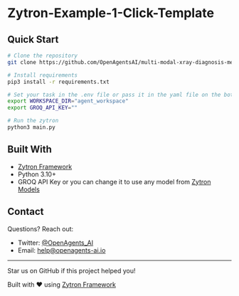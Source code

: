 
# Zytron-Example-1-Click-Template

## Quick Start

```bash
# Clone the repository
git clone https://github.com/OpenAgentsAI/multi-modal-xray-diagnosis-medical-zytron-template.git

# Install requirements
pip3 install -r requirements.txt

# Set your task in the .env file or pass it in the yaml file on the bottom `task:`
export WORKSPACE_DIR="agent_workspace" 
export GROQ_API_KEY=""

# Run the zytron
python3 main.py
```


## Built With

- [Zytron Framework](https://github.com/OpenAgentsAI/zytron-ecosystem)
- Python 3.10+
- GROQ API Key or you can change it to use any model from [Zytron Models](https://github.com/OpenAgentsAI/zytron-ecosystem)

## Contact

Questions? Reach out:
- Twitter: [@OpenAgents_AI](https://x.com/OpenAgents_AI)
- Email: help@openagents-ai.io

---

Star us on GitHub if this project helped you!

Built with ♥ using [Zytron Framework](https://github.com/OpenAgentsAI/zytron-ecosystem)
